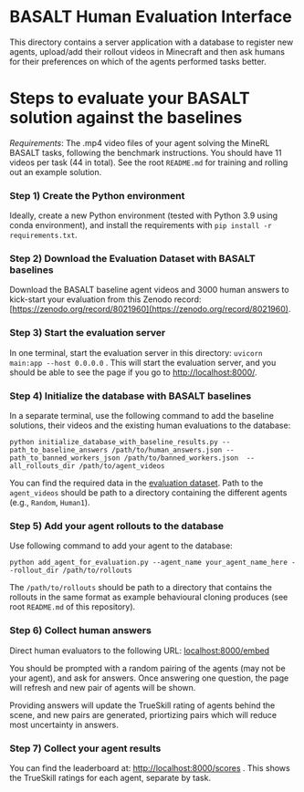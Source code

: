 # BASALT Human Evaluation Interface

This directory contains a server application with a database to register new agents, upload/add their rollout videos in Minecraft and then ask humans for their preferences on which of the agents performed tasks better.

# Steps to evaluate your BASALT solution against the baselines

*Requirements*: The .mp4 video files of your agent solving the MineRL BASALT tasks, following the benchmark instructions. You should have 11 videos per task (44 in total). See the root `README.md` for training and rolling out an example solution.


### Step 1) Create the Python environment

Ideally, create a new Python environment (tested with Python 3.9 using conda environment), and install the requirements with `pip install -r requirements.txt`.

### Step 2) Download the Evaluation Dataset with BASALT baselines

Download the BASALT baseline agent videos and 3000 human answers to kick-start your evaluation from this Zenodo record: [https://zenodo.org/record/8021960](https://zenodo.org/record/8021960).

### Step 3) Start the evaluation server

In one terminal, start the evaluation server in this directory: `uvicorn main:app --host 0.0.0.0` . This will start the evaluation server, and you should be able to see the page if you go to [http://localhost:8000/](http://localhost:8000/).

### Step 4) Initialize the database with BASALT baselines

In a separate terminal, use the following command to add the baseline solutions, their videos and the existing human evaluations to the database:

`python initialize_database_with_baseline_results.py --path_to_baseline_answers /path/to/human_answers.json --path_to_banned_workers_json /path/to/banned_workers.json  --all_rollouts_dir /path/to/agent_videos`

You can find the required data in the [evaluation dataset]([https://zenodo.org/record/8021960]). Path to the `agent_videos` should be path to a directory containing the different agents (e.g., `Random`, `Human1`).

### Step 5) Add your agent rollouts to the database

Use following command to add your agent to the database:

`python add_agent_for_evaluation.py --agent_name your_agent_name_here --rollout_dir /path/to/rollouts`

The `/path/to/rollouts` should be path to a directory that contains the rollouts in the same format as example behavioural cloning produces (see root `README.md` of this repository).

### Step 6) Collect human answers

Direct human evaluators to the following URL: [localhost:8000/embed](localhost:8000/embed)

You should be prompted with a random pairing of the agents (may not be your agent), and ask for answers. Once answering one question, the page will refresh and new pair of agents will be shown.

Providing answers will update the TrueSkill rating of agents behind the scene, and new pairs are generated, priortizing pairs which will reduce most uncertainty in answers.

### Step 7) Collect your agent results

You can find the leaderboard at: [http://localhost:8000/scores](http://localhost:8000/scores) . This shows the TrueSkill ratings for each agent, separate by task.

